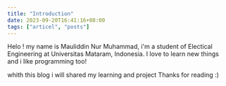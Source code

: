 ```yaml
---
title: "Introduction"
date: 2023-09-20T16:41:16+08:00
tags: ["articel", "posts"]
---
```


Helo !
my name is Mauliddin Nur Muhammad,
i'm a student of Electical Engineering at Universitas Mataram, Indonesia.
I love to learn new things and i like programming too!

whith this blog i will shared my learning and project
Thanks for reading :)




